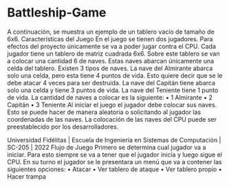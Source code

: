 # Battleship-Game


A continuación, se muestra un ejemplo de un tablero vacío de tamaño de 6x6.
Características del Juego
En el juego se tienen dos jugadores. Para efectos del proyecto únicamente se va a poder jugar
contra el CPU. Cada jugador tiene un tablero de matriz cuadrada 6x6. Sobre este tablero se van a
colocar una cantidad 6 de naves. Estas naves abarcan únicamente una celda del tablero.
Existen 3 tipos de naves. La nave del Almirante abarca solo una celda, pero esta tiene 4 puntos de
vida. Esto quiere decir que se le debe atacar 4 veces para ser destruida. La nave del Capitán tiene
abarca solo una celda y tiene 3 puntos de vida. La nave del Teniente tiene 1 punto de vida. La
cantidad de naves a colocar es la siguiente:
• 1 Almirante
• 2 Capitán
• 3 Teniente
Al iniciar el juego el jugador debe colocar sus naves. Esto se puede hacer de manera aleatoria o
solicitando al jugador las coordenadas de las naves. La colocación de las naves del CPU puede
ser preestablecido por los desarrolladores.

Universidad Fidélitas | Escuela de Ingeniería en Sistemas de Computación | SC-205 | 2022
Flujo de Juego
Primero se determina cual jugador va a iniciar. Para esto siempre se va a tener que el jugador inicia
y luego sigue el CPU. En su turno el jugador se le presentara un menú que va a contener las
siguientes opciones:
• Atacar
• Ver tablero de ataque
• Ver tablero propio
• Hacer trampa
